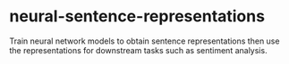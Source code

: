 # neural-sentence-representations
Train neural network models to obtain sentence representations then use the representations for downstream tasks such as sentiment analysis.

